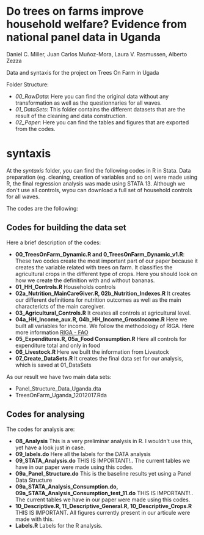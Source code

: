 # Do trees on farms improve household welfare? Evidence from national panel data in Uganda

Daniel C. Miller, Juan Carlos Muñoz-Mora, Laura V. Rasmussen, Alberto Zezza

Data and syntaxis for the project on Trees On Farm in Ugada

Folder Structure:
  - *00_RawData*: Here you can find the original data without any transformation as well as the questionnaries for all waves.
  - *01_DataSets*: This folder contains the different datasets that are the result of the cleaning and data construction.
  - *02_Paper*: Here you can find the tables and figures that are exported from the codes.
 
 # syntaxis
  
At the *syntaxis* folder, you can find the following codes in R in Stata. Data preparation (eg. cleaning, creation of variables and so on) were made using R, the final regression analysis was made using STATA 13. Although we don't use  all controls, wyou can download a full set of household controls for all waves. 

The codes are the following:
  
  ## Codes for building the data set
  
 Here a brief description of the codes:
  - **00_TreesOnFarm_Dynamic.R and 0_TreesOnFarm_Dynamic_v1.R**: These two codes create the most important part of our paper because it creates the variable related with trees on farm. It classifies the agricultural crops in the different type of crops. Here you should look on how we create the definition with and without bananas.
  - **01_HH_Controls.R** Households controls
  - **02a_Nutrition_MainCareGiver.R, 02b_Nutrition_Indexes.R** It creates our different definitions for nutrition outcomes as well as the main charactericts of the main caregiver.
  - **03_Agricultural_Controls.R** It creates all controls at agricultural level.
  - **04a_HH_Income_aux.R, 04b_HH_Income_GrossIncome.R** Here we built all variables for income. We follow the methodology of 
  RIGA. Here more information [RIGA - FAO](http://www.fao.org/economic/riga/riga-database/en/)
  - **05_Expenditures.R, 05a_Food Consumption.R** Here all controls for expenditure total and only in food
  - **06_Livestock.R** Here we built the information from Livestock
  - **07_Create_DataSets.R** It creates the final data set for our analysis, which is saved at 01_DataSets

As our result we have two main data sets:
  - Panel_Structure_Data_Uganda.dta
  - TreesOnFarm_Uganda_12012017.Rda

  ## Codes for analysing

The codes for analysis are:
  - **08_Analysis** This is a very preliminar analysis in R. I wouldn't use this, yet have a look just in case.
  - **09_labels.do** Here all the labels for the DATA analysis
  - **09_STATA_Analysis.do** THIS IS IMPORTANT!.. The current tables we have in our paper were made using this codes.
  - **09a_Panel_Structure.do** This is the baseline results yet using a Panel Data Structure
  - **09a_STATA_Analysis_Consumption.do, 09a_STATA_Analysis_Consumption_test_11.do** THIS IS IMPORTANT!.. The current tables we have in our paper were made using this codes.
  - **10_Descriptive.R, 11_Descriptive_General.R, 10_Descriptive_Crops.R** THIS IS IMPORTANT. All figures currently present in our articule were made with this.
  - **Labels.R** Labels for the R analysis.








  

